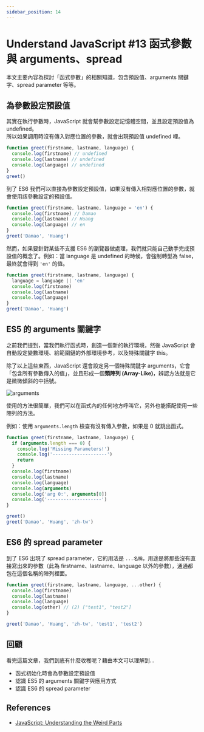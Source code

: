```yaml
---
sidebar_position: 14
---
```


# Understand JavaScript #13 函式參數與 arguments、spread

本文主要內容為探討「函式參數」的相關知識，包含預設值、arguments 關鍵字、spread parameter 等等。

## 為參數設定預設值

其實在執行參數時，JavaScript 就會幫參數設定記憶體空間，並且設定預設值為 undefined。  
所以如果調用時沒有傳入對應位置的參數，就會出現預設值 undefined 哩。

```javascript
function greet(firstname, lastname, language) {
  console.log(firstname) // undefined
  console.log(lastname) // undefined
  console.log(language) // undefined
}
greet()
```

到了 ES6 我們可以直接為參數設定預設值，如果沒有傳入相對應位置的參數，就會使用該參數設定的預設值。

```javascript
function greet(firstname, lastname, language = 'en') {
  console.log(firstname) // Damao
  console.log(lastname) // Huang
  console.log(language) // en
}
greet('Damao', 'Huang')
```

然而，如果要針對某些不支援 ES6 的瀏覽器做處理，我們就只能自己動手完成預設值的概念了。例如：當 language 是 undefined 的時候，會強制轉型為 false，最終就會得到 `'en'` 的值。

```javascript
function greet(firstname, lastname, language) {
  language = language || 'en'
  console.log(firstname)
  console.log(lastname)
  console.log(language)
}
greet('Damao', 'Huang')
```

## ES5 的 arguments 關鍵字

之前我們提到，當我們執行函式時，創造一個新的執行環境，然後 JavaScript 會自動設定變數環境、給範圍鏈的外部環境參考，以及特殊關鍵字 this。

除了以上這些東西，JavaScript 還會設定另一個特殊關鍵字 arguments，它會「包含所有參數傳入的值」，並且形成一個**類陣列 (Array-Like)**，辨認方法就是它是微微傾斜的中括號。

![arguments](https://i.imgur.com/GHSwkCR.png)

使用的方法很簡單，我們可以在函式內的任何地方呼叫它，另外也能搭配使用一些陣列的方法。

例如：使用 `arguments.length` 檢查有沒有傳入參數，如果是 0 就跳出函式。

```javascript
function greet(firstname, lastname, language) {
  if (arguments.length === 0) {
    console.log('Missing Parameters!')
    console.log('--------------------')
    return
  }
  console.log(firstname)
  console.log(lastname)
  console.log(language)
  console.log(arguments)
  console.log('arg 0:', arguments[0])
  console.log('--------------------')
}

greet()
greet('Damao', 'Huang', 'zh-tw')
```

## ES6 的 spread parameter

到了 ES6 出現了 spread parameter，它的用法是 `...名稱`，用途是將那些沒有直接寫出來的參數（此為 firstname、lastname、language 以外的參數），通通都包在這個名稱的陣列裡面。

```javascript
function greet(firstname, lastname, language, ...other) {
  console.log(firstname)
  console.log(lastname)
  console.log(language)
  console.log(other) // (2) ["test1", "test2"]
}

greet('Damao', 'Huang', 'zh-tw', 'test1', 'test2')
```

## 回顧

看完這篇文章，我們到底有什麼收穫呢？藉由本文可以理解到…

- 函式初始化時會為參數設定預設值
- 認識 ES5 的 arguments 關鍵字與應用方式
- 認識 ES6 的 spread parameter

## References

- [JavaScript: Understanding the Weird Parts](https://www.udemy.com/course/understand-javascript/)
